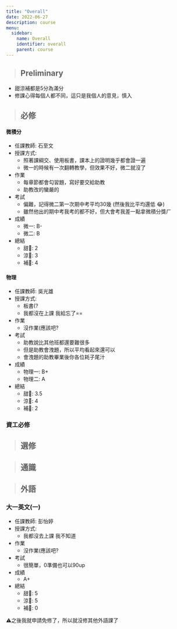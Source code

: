 ```yaml
---
title: "Overall"
date: 2022-06-27
description: course
menu:
  sidebar:
    name: Overall
    identifier: overall
    parent: course
---
```


> ## Preliminary
- 甜涼補都是5分為滿分
- 修課心得每個人都不同，這只是我個人的意見，慎入

> ## 必修
#### 微積分
- 任課教師: 石至文
- 授課方式:
  - 照著課綱交、使用板書，課本上的證明幾乎都會證一遍
  - 微一的時候有一次翻轉教學，但效果不好，微二就沒了
- 作業
  - 每章節都會勾習題，寫好要交給助教
  - 助教改的蠻嚴的
- 考試
  - 偏難，記得微二第一次期中考平均30幾 (然後我比平均還低 :joy:)
  - 雖然他出的期中考我考的都不好，但大會考我差一點拿微積分獎ㄏ
- 成績
  - 微一: B-
  - 微二: B
- 總結
  - 甜🍬: 2
  - 涼🧊: 3
  - 補📖: 4
  
#### 物理
- 任課教師: 吳光雄
- 授課方式:
  - 板書(?
  - 我都沒在上課 我給忘了==
- 作業
  - 沒作業(應該吧?
- 考試
  - 助教說比其他班都還要難很多
  - 但是助教會洩題，所以平均看起來還可以
  - 會洩題的助教畢業後你各位耗子尾汁
- 成績
  - 物理一: B+
  - 物理二: A
- 總結
  - 甜🍬: 3.5
  - 涼🧊: 4
  - 補📖: 2
### 資工必修

> ## 選修

> ## 通識

> ## 外語
### 大一英文(一)
- 任課教師: 彭怡婷
- 授課方式:
  - 我都沒去上課 我不知道
- 作業
  - 沒作業(應該吧?
- 考試
  - 很簡單，0準備也可以90up
- 成績
  - A+
- 總結
  - 甜🍬: 5
  - 涼🧊: 5
  - 補📖: 0

:warning:之後我就申請免修了，所以就沒修其他外語課了

